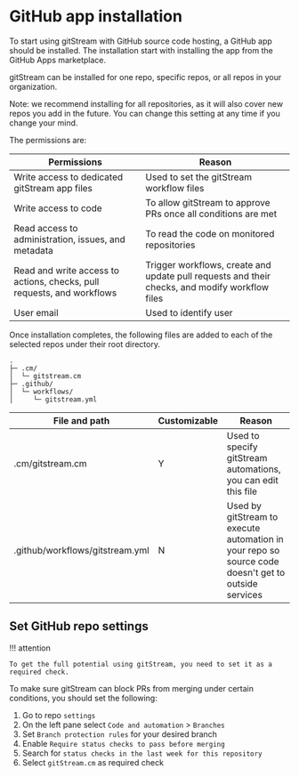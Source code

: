 # GitHub app installation 

To start using gitStream with GitHub source code hosting, a GitHub app should be installed. The installation start with installing the app from the GitHub Apps marketplace.

gitStream can be installed for one repo, specific repos, or all repos in your organization. 

Note: we recommend installing for all repositories, as it will also cover new repos you add in the future. You can change this setting at any time if you change your mind.

The permissions are: 

| Permissions           | Reason |
|----------------------|-------------------------------------------------------|
| Write access to dedicated gitStream app files | Used to set the gitStream workflow files |
| Write access to code | To allow gitStream to approve PRs once all conditions are met |
| Read access to administration, issues, and metadata | To read the code on monitored repositories |
| Read and write access to actions, checks, pull requests, and workflows | Trigger workflows, create and update pull requests and their checks, and modify workflow files |
| User email | Used to identify user |

Once installation completes, the following files are added to each of the selected repos under their root directory.

```
.
├─ .cm/
│  └─ gitstream.cm
├─ .github/
│  └─ workflows/
│     └─ gitstream.yml
```

| File and path        | Customizable | Reason |
|----------------------|--------------|----------------------------------------|
| .cm/gitstream.cm     | Y            | Used to specify gitStream automations, you can edit this file |
| .github/workflows/gitstream.yml | N | Used by gitStream to execute automation in your repo so source code doesn't get to outside services |

## Set GitHub repo settings

!!! attention

    To get the full potential using gitStream, you need to set it as a required check.

To make sure gitStream can block PRs from merging under certain conditions, you should set the following:

1. Go to repo `settings`
2. On the left pane select `Code and automation` > `Branches` 
3. Set `Branch protection rules` for your desired branch 
4. Enable `Require status checks to pass before merging`
5. Search for `status checks in the last week for this repository`
6. Select `gitStream.cm` as required check
